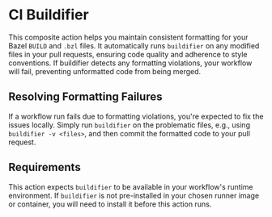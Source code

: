 # CI Buildifier

This composite action helps you maintain consistent formatting for your Bazel
`BUILD` and `.bzl` files. It automatically runs `buildifier` on any modified
files in your pull requests, ensuring code quality and adherence to style
conventions. If buildifier detects any formatting violations, your workflow
will fail, preventing unformatted code from being merged.

## Resolving Formatting Failures
If a workflow run fails due to formatting violations, you're expected to
fix the issues locally. Simply run `buildifier` on the problematic
files, e.g., using
`buildifier -v <files>`,
and then commit the formatted code to your pull request.

## Requirements
This action expects `buildifier` to be available in your workflow's runtime
environment. If `buildifier` is not pre-installed in your chosen runner image
or container, you will need to install it before this action runs.
